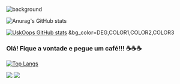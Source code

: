 
![background](https://user-images.githubusercontent.com/78981847/120251085-c3a0bf80-c256-11eb-9b3b-32f549d34a03.jpg)

![Anurag's GitHub stats](https://github-readme-stats.vercel.app/api?username=UskOops&show_icons=true&theme=highcontrast)


[![UskOops GitHub stats](https://github-readme-stats.vercel.app/api?username=UskOops)](https://github.com/UskOops/github-readme-stats)
&bg_color=DEG,COLOR1,COLOR2,COLOR3

### Olá! Fique a vontade e pegue um café!!! ☕☕☕

[![Top Langs](https://github-readme-stats.vercel.app/api/top-langs/?username=UskOops&layout=compact)](https://github.com/UskOops/github-readme-stats)




[<img src="https://img.shields.io/badge/twitter-%231DA1F2.svg?&style=for-the-badge&logo=twitter&logoColor=white" />](https://twitter.com/ComentadorNao) [<img src="https://img.shields.io/badge/linkedin-%230077B5.svg?&style=for-the-badge&logo=linkedin&logoColor=white" />](https://www.linkedin.com/in/marco-ant%C3%B4nio-5a420418a//)

